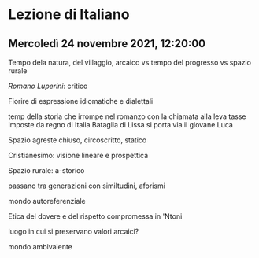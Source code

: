 # Lezione di Italiano
## Mercoledì 24 novembre 2021, 12:20:00

Tempo dela natura, del villaggio, arcaico vs tempo del progresso vs spazio rurale 

_Romano Luperini_: critico


Fiorire di espressione idiomatiche e dialettali


temp della storia che irrompe nel romanzo con la chiamata alla leva
tasse imposte da regno di Italia
Bataglia di Lissa si porta via il giovane Luca

Spazio agreste chiuso, circoscritto, statico

Cristianesimo: visione lineare e prospettica

Spazio rurale: a-storico

passano tra generazioni con similtudini, aforismi

mondo autoreferenziale



Etica del dovere e del rispetto compromessa in 'Ntoni

luogo in cui si preservano valori arcaici?

mondo ambivalente


<!--stackedit_data:
eyJoaXN0b3J5IjpbLTEyNTcxNzMwNV19
-->